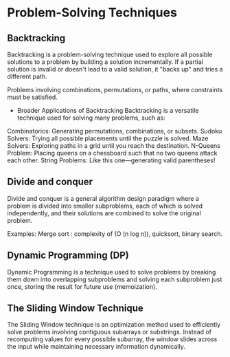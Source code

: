 # Problem-Solving Techniques

## Backtracking

Backtracking is a problem-solving technique used to explore all possible solutions to a problem by building a solution incrementally. If a partial solution is invalid or doesn't lead to a valid solution, it "backs up" and tries a different path.

Problems involving combinations, permutations, or paths, where constraints must be satisfied.

- Broader Applications of Backtracking
  Backtracking is a versatile technique used for solving many problems, such as:

Combinatorics: Generating permutations, combinations, or subsets.
Sudoku Solvers: Trying all possible placements until the puzzle is solved.
Maze Solvers: Exploring paths in a grid until you reach the destination.
N-Queens Problem: Placing queens on a chessboard such that no two queens attack each other.
String Problems: Like this one—generating valid parentheses!

## Divide and conquer

Divide and conquer is a general algorithm design paradigm where a problem is divided into smaller subproblems, each of which is solved independently, and their solutions are combined to solve the original problem.

Examples: Merge sort : complexity of (O (n log n)), quicksort, binary search.

## Dynamic Programming (DP)

Dynamic Programming is a technique used to solve problems by breaking them down into overlapping subproblems and solving each subproblem just once, storing the result for future use (memoization).

## The Sliding Window Technique

The Sliding Window technique is an optimization method used to efficiently solve problems involving contiguous subarrays or substrings. Instead of recomputing values for every possible subarray, the window slides across the input while maintaining necessary information dynamically.
